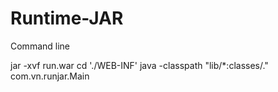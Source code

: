 
# Runtime-JAR

Command line

jar -xvf run.war
cd './WEB-INF'
java -classpath "lib/*:classes/." com.vn.runjar.Main

